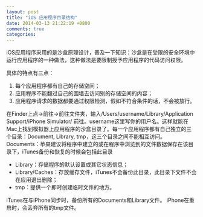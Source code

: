 ```yaml
---
layout: post
title: "iOS 应用程序目录结构"
date: 2014-03-13 21:22:19 +0800
comments: true
categories: 
---
```

iOS应用程序采用的是沙盒原理设计，普及一下知识：沙盒是在受限的安全环境中运行应用程序的一种做法，这种做法是要限制授予应用程序的代码访问权限。

<!--more-->

具体的特点有三点：

1. 每个应用程序都有自己的存储空间； 
2. 应用程序不能翻过自己的围墙去访问别的存储空间的内容；
3. 应用程序请求的数据都要通过权限检测，假如不符合条件的话，不会被放行。

在Finder上点->前往->前往文件夹，输入/Users/username/Library/Application Support/iPhone Simulator/  前往。username这里写你的用户名。这样就能在Mac上找到模拟器上应用程序的沙盒目录了。每一个应用程序都有自己独立的三个目录：Document, Library, tmp，这三个目录之间不能相互访问。
Documents：苹果建议将程序中建立的或在程序中浏览到的文件数据保存在该目录下，iTunes备份和恢复的时候会包括此目录

* Library：存储程序的默认设置或其它状态信息；
* Library/Caches：存放缓存文件，iTunes不会备份此目录，此目录下文件不会在应用退出删除；
* tmp：提供一个即时创建临时文件的地方。

iTunes在与iPhone同步时，备份所有的Documents和Library文件。
iPhone在重启时，会丢弃所有的tmp文件。


